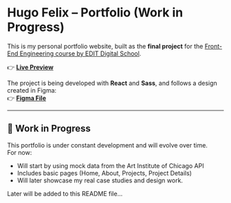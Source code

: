 # Hugo Felix – Portfolio (Work in Progress)

This is my personal portfolio website, built as the **final project** for the [Front-End Engineering course by EDIT Digital School](https://weareedit.io/formacao/?tipoId=54&areaId=82).

👉 [**Live Preview**](https://uxhugo.vercel.app/)

The project is being developed with **React** and **Sass**, and follows a design created in Figma:  
👉 [**Figma File**](https://www.figma.com/design/NtJL01fDXNejN8RX8m3Fdq/Portfolio-2025?node-id=18-121&t=jc9QOhJejCWJaOYY-1)

---

## 🚧 Work in Progress
This portfolio is under constant development and will evolve over time.  
For now:
- Will start by using mock data from the Art Institute of Chicago API
- Includes basic pages (Home, About, Projects, Project Details)
- Will later showcase my real case studies and design work.

Later will be added to this README file...